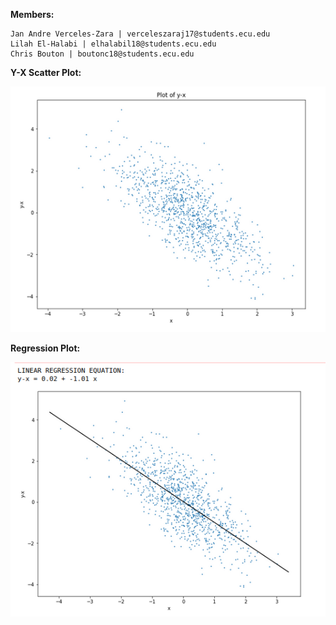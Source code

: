 **Members:** 

	Jan Andre Verceles-Zara | verceleszaraj17@students.ecu.edu
	Lilah El-Halabi | elhalabil18@students.ecu.edu
	Chris Bouton | boutonc18@students.ecu.edu
  
  **Y-X Scatter Plot:**
  
  
  ![](https://github.com/JandreZara/CSCI4120-Group5/blob/main/HW3/y-x%20scatter%20HW3.PNG)
  
  
  **Regression Plot:**
  
  
  ![](https://github.com/JandreZara/CSCI4120-Group5/blob/main/HW3/Regression%20HW3.PNG)
